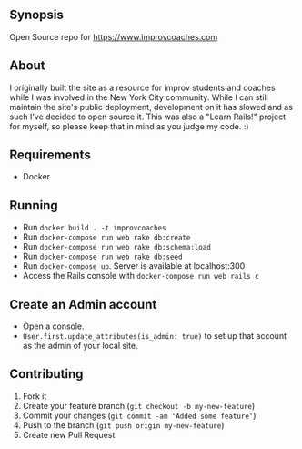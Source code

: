 ## Synopsis

Open Source repo for https://www.improvcoaches.com

## About

I originally built the site as a resource for improv students and coaches while I was involved in the New York City community.  While I can still maintain the site's public deployment, development on it has slowed and as such I've decided to open source it.  This was also a "Learn Rails!" project for myself, so please keep that in mind as you judge my code. :)

## Requirements
- Docker


## Running

- Run `docker build . -t improvcoaches`
- Run `docker-compose run web rake db:create`
- Run `docker-compose run web rake db:schema:load`
- Run `docker-compose run web rake db:seed`
- Run `docker-compose up`.  Server is available at localhost:300
- Access the Rails console with `docker-compose run web rails c`

## Create an Admin account
- Open a console.
- `User.first.update_attributes(is_admin: true)` to set up that account as the admin of your local site.

## Contributing

1. Fork it
2. Create your feature branch (`git checkout -b my-new-feature`)
3. Commit your changes (`git commit -am 'Added some feature'`)
4. Push to the branch (`git push origin my-new-feature`)
5. Create new Pull Request